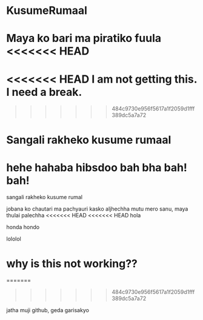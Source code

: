 # KusumeRumaal
Maya ko bari ma piratiko fuula
<<<<<<< HEAD
=======
<<<<<<< HEAD
I am not getting this.
I need a break.
=======
>>>>>>> 484c9730e956f5617a1f2059d1fff389dc5a7a72

Sangali rakheko kusume rumaal
=======

hehe hahaba hibsdoo bah bha bah! bah!
=======
sangali rakheko kusume rumal

jobana ko chautari ma pachyauri kasko aljhechha
mutu mero sanu, maya thulai palechha
<<<<<<< HEAD
<<<<<<< HEAD
 hola 
 
 honda hondo 
 
 
 lololol
  
  why is this not working??
=======
=======
>>>>>>> 484c9730e956f5617a1f2059d1fff389dc5a7a72

jatha muji github, geda garisakyo

